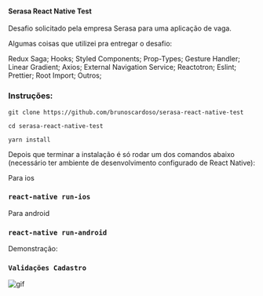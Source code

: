 #### Serasa React Native Test

Desafio solicitado pela empresa Serasa para uma aplicação de vaga.

Algumas coisas que utilizei pra entregar o desafio:

Redux Saga;
Hooks;
Styled Components;
Prop-Types;
Gesture Handler;
Linear Gradient;
Axios;
External Navigation Service;
Reactotron;
Eslint;
Prettier;
Root Import;
Outros;

### Instruções:

`git clone https://github.com/brunoscardoso/serasa-react-native-test`

`cd serasa-react-native-test`

`yarn install`

Depois que terminar a instalação é só rodar um dos comandos abaixo (necessário ter ambiente de desenvolvimento configurado de React Native):

Para ios
### `react-native run-ios`

Para android
### `react-native run-android`

Demonstração:

### `Validações Cadastro`
![gif](https://gph.is/g/E3mDJ17)
